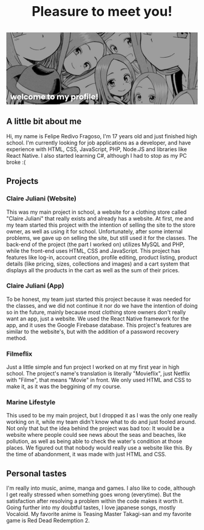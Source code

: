 <h1 align="center" style="display: block; font-size: 2.5em; font-weight: bold; margin-block-start: 1em; margin-block-end: 1em;"> Pleasure to meet you! </h1>

[![MasterHead](banner.png)](https://github.com/MrFelopes)

## A little bit about me
Hi, my name is Felipe Redivo Fragoso, I'm 17 years old and just finished high school. I'm currently looking for job applications as a developer, and have experience with HTML, CSS, JavaScript, PHP, Node.JS and libraries like React Native. I also started learning C#, although I had to stop as my PC broke :(
## Projects
### Claire Juliani (Website)
This was my main project in school, a website for a clothing store called "Claire Juliani" that really exists and already has a website. At first, me and my team started this project with the intention of selling the site to the store owner, as well as using it for school. Unfortunately, after some internal problems, we gave up on selling the site, but still used it for the classes. The back-end of the project (the part I worked on) utilizes MySQL and PHP, while the front-end uses HTML, CSS and JavaScript. This project has features like log-in, account creation, profile editing, product listing, product details (like pricing, sizes, collections and images) and a cart system that displays all the products in the cart as well as the sum of their prices.

### Claire Juliani (App)
To be honest, my team just started this project because it was needed for the classes, and we did not continue it nor do we have the intention of doing so in the future, mainly because most clothing store owners don't really want an app, just a website. We used the React Native framework for the app, and it uses the Google Firebase database. This project's features are similar to the website's, but with the addition of a password recovery method.

### Filmeflix
Just a little simple and fun project I worked on at my first year in high school. The project's name's translation is literally "Movieflix", just Netflix with "Filme", that means "Movie" in front. We only used HTML and CSS to make it, as it was the beggining of my course.

### Marine Lifestyle
This used to be my main project, but I dropped it as I was the only one really working on it, while my team didn't know what to do and just fooled around. Not only that but the idea behind the project was bad too: It would be a website where people could see news about the seas and beaches, like pollution, as well as being able to check the water's condition at those places. We figured out that nobody would really use a website like this. By the time of abandonment, it was made with just HTML and CSS.

## Personal tastes
I'm really into music, anime, manga and games. I also like to code, although I get really stressed when something goes wrong (everytime). But the satisfaction after resolving a problem within the code makes it worth it. Going further into my doubtful tastes, I love japanese songs, mostly Vocaloid. My favorite anime is Teasing Master Takagi-san and my favorite game is Red Dead Redemption 2.

<!-- <p align="center">&nbsp;<img align="center" src="https://github-readme-stats.vercel.app/api?username=mrfelopes&show_icons=true&theme=dracula&hide_border=true&locale=en" alt="mrfelopes" /></p> -->

